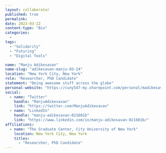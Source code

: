 ```yaml
---
layout: collaborator
published: true
permalink:
date: 2023-03-22
content-type: "Bio"
categories:
  -
tags:
  - "Solidarity"
  - "Futuring"
  - "Digital Tools"

name: "Manju Adikesavan"
name-slug: "adikesavan-manju-03-24"
location: "New York City, New York"
role: "Researcher, PhD Candidate"
statement: "Doing awesome stuff across the globe"
personal-website: "https://cuny547-my.sharepoint.com/personal/madikesavan_gradcenter_cuny_edu/_layouts/15/onedrive.aspx?id=%2Fpersonal%2Fmadikesavan%5Fgradcenter%5Fcuny%5Fedu%2FDocuments%2FJob%20Search%2FCV%2FManju%20Adikesavan%5FCV%5FOct%2021%5F2022%2Epdf&parent=%2Fpersonal%2Fmadikesavan%5Fgradcenter%5Fcuny%5Fedu%2FDocuments%2FJob%20Search%2FCV&ga=1"
social:
  - name: "Twitter"
    handle: "ManjuAdikesavan"
    link: "https://twitter.com/ManjuAdikesavan"
  - name: "LinkedIn"
    handle: "manju-adikesavan-021601b"
    link: "https://www.linkedin.com/in/manju-adikesavan-021601b/"
affiliations:
  - name: "The Graduate Center, City University of New York"
    location: New York City, New York
    titles:
      - "Researcher, PhD Candidate"
---
```

